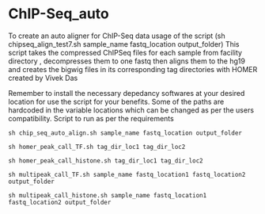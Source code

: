 # ChIP-Seq_auto
To create an auto aligner for ChIP-Seq data
usage of the script (sh chipseq_align_test7.sh sample_name fastq_location output_folder)
This script takes the compressed ChIPSeq files for each sample from facility directory , 
decompresses them to one fastq then aligns them to the hg19 and
creates the bigwig files in its corresponding tag directories with HOMER
created by Vivek Das

Remember to install the necessary depedancy softwares at your desired location for use the script for your benefits. Some of the paths are hardcoded in the variable locations which can be changed as per the users compatibility.
Script to run as per the requirements

`sh chip_seq_auto_align.sh sample_name fastq_location output_folder`

`sh homer_peak_call_TF.sh tag_dir_loc1 tag_dir_loc2`

`sh homer_peak_call_histone.sh tag_dir_loc1 tag_dir_loc2`

`sh multipeak_call_TF.sh sample_name fastq_location1 fastq_location2 output_folder`

`sh multipeak_call_histone.sh sample_name fastq_location1 fastq_location2 output_folder`
